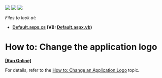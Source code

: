 <!-- default badges list -->
![](https://img.shields.io/endpoint?url=https://codecentral.devexpress.com/api/v1/VersionRange/128588246/13.1.4%2B)
[![](https://img.shields.io/badge/Open_in_DevExpress_Support_Center-FF7200?style=flat-square&logo=DevExpress&logoColor=white)](https://supportcenter.devexpress.com/ticket/details/E4721)
[![](https://img.shields.io/badge/📖_How_to_use_DevExpress_Examples-e9f6fc?style=flat-square)](https://docs.devexpress.com/GeneralInformation/403183)
<!-- default badges end -->
<!-- default file list -->
*Files to look at*:

* **[Default.aspx.cs](./CS/CustomizeTemplateContentExample.Web/Default.aspx.cs) (VB: [Default.aspx.vb](./VB/CustomizeTemplateContentExample.Web/Default.aspx.vb))**
<!-- default file list end -->
# How to: Change the application logo
<!-- run online -->
**[[Run Online]](https://codecentral.devexpress.com/e4721)**
<!-- run online end -->


<p>For details, refer to the <a href="http://help.devexpress.com/#Xaf/CustomDocument3156">How to: Change an Application Logo</a> topic.</p>

<br/>


